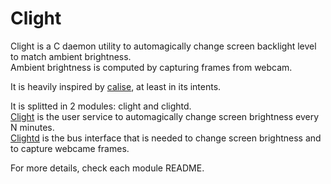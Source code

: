 # Clight

Clight is a C daemon utility to automagically change screen backlight level to match ambient brightness.  
Ambient brightness is computed by capturing frames from webcam.

It is heavily inspired by [calise](http://calise.sourceforge.net/wordpress/), at least in its intents.

It is splitted in 2 modules: clight and clightd.  
[Clight](https://github.com/FedeDP/Clight/tree/master/clight) is the user service to automagically change screen brightness every N minutes.  
[Clightd](https://github.com/FedeDP/Clight/tree/master/clightd) is the bus interface that is needed to change screen brightness and to capture webcame frames.  

For more details, check each module README.
